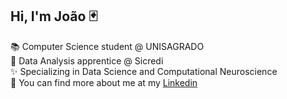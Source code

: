 ## Hi, I'm João 🃏

📚 Computer Science student @ UNISAGRADO<br/>
🧠 Data Analysis apprentice @ Sicredi<br/>
✨ Specializing in Data Science and Computational Neuroscience<br/>
📧 You can find more about me at my [Linkedin](www.linkedin.com/in/joaobruschi/)

